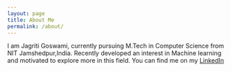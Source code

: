 ```yaml
---
layout: page
title: About Me
permalink: /about/
---
```


I am Jagriti Goswami, currently pursuing M.Tech in Computer Science from NIT Jamshedpur,India.
Recently developed an interest in Machine learning and motivated to explore more in this field.
You can find me on my [LinkedIn](https://www.linkedin.com/in/jagriti-goswami-1ba7b3104)
